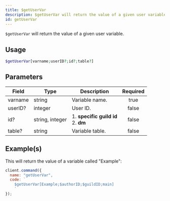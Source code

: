 ```yaml
---
title: $getUserVar
description: $getUserVar will return the value of a given user variable.
id: getUserVar
---
```


`$getUserVar` will return the value of a given user variable.

## Usage

```php
$getUserVar[varname;userID?;id?;table?]
```

## Parameters

| Field   | Type            | Description                               | Required |
| ------- | --------------- | ----------------------------------------- | :------: |
| varname | string          | Variable name.                            |   true   |
| userID? | integer         | User ID.                                  |  false   |
| id?     | string, integer | 1. **specific guild id** <br /> 2. **dm** |  false   |
| table?  | string          | Variable table.                           |  false   |

## Example(s)

This will return the value of a variable called "Example":

```javascript
client.command({
  name: "getUserVar",
  code: `
    $getUserVar[Example;$authorID;$guildID;main]
    `
});
```
